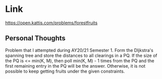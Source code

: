# Link

https://open.kattis.com/problems/forestfruits

## Personal Thoughts

Problem that I attempted during AY20/21 Semester 1. Form the DIjkstra's spanning tree and store the distances to all clearings in a PQ. If the size of the PQ is <= min(K, M), then poll min(K, M) - 1 times from the PQ and the first remaining entry in the PQ will be the answer. Otherwise, it is not possible to keep getting fruits under the given constraints.


